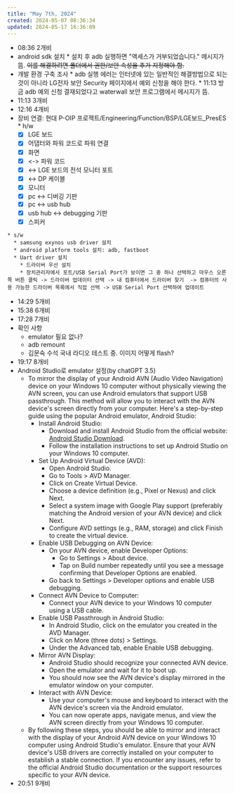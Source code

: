 ```yaml
---
title: "May 7th, 2024"
created: 2024-05-07 08:36:34
updated: 2024-05-17 16:36:09
---
```

  * 08:36 2개비
  *  android sdk 설치
    * 설치 후 adb 실행하면 "액세스가 거부되었습니다." 메시지가 뜸. ~~이를 해결하려면 폴더에서 권한/보안 속성을 추가 지정해야 함.~~
  *  개발 환경 구축 조사
    * adb 실행 에러는 인터넷에 있는 일반적인 해결방법으로 되는 것이 아니라 LG전자 보안  Security 페이지에서 예외 신청을 해야 한다.
    * 11:13 방금 adb 예외 신청 결재되었다고 waterwall 보안 프로그램에서 메시지가 뜸.
  * 11:13 3개비
  * 12:16 4개비
  *  장비 연결: 현대 P-OIP 프로젝트/Engineering/Function/BSP/LGE보드_PresES
    * h/w
      * [x]  LGE 보드
        * [x]  어댑터와 파워 코드로 파워 연결
      * [x]  화면
        * [x]  <-> 파워 코드
        * [x]  <-> LGE 보드의 전석 모니터 포트
        * [x]  <-> DP 케이블
        * [x]  모니터
      * [x]  pc <-> 디버깅 기판
        * [x]  pc <-> usb hub
        * [x]  usb hub <-> debugging 기판
      * [x]  스피커

    * s/w
      * samsung exynos usb driver 설치
      * android platform tools 설치: adb, fastboot
      * Uart driver 설치
        * 드라이버 우선 설치
        * 장치관리자에서 포트/USB Serial Port가 보이면 그 중 하나 선택하고 마우스 오른쪽 버튼 클릭 -> 드라이버 업데이터 선택 -> 내 컴퓨터에서 드라이버 찾기  -> 컴퓨터의 사용 가능한 드라이버 목록에서 직접 선택 -> USB Serial Port 선택하여 업데이트
  * 14:29 5개비
  * 15:38 6개비
  * 17:28 7개비
  * 확인 사항
    * emulator 필요 없나?
    * adb remount
    * 김문숙 수석 국내 라디오 테스트 중. 이미지 어떻게 flash?
  * 19:17 8개비
  * Android Studio로 emulator 설정(by chatGPT 3.5)
    * To mirror the display of your Android AVN (Audio Video Navigation) device on your Windows 10 computer without physically viewing the AVN screen, you can use Android emulators that support USB passthrough. This method will allow you to interact with the AVN device's screen directly from your computer. Here's a step-by-step guide using the popular Android emulator, Android Studio:
      * Install Android Studio:
        * Download and install Android Studio from the official website: [Android Studio Download](https://developer.android.com/studio).
        * Follow the installation instructions to set up Android Studio on your Windows 10 computer.
      * Set Up Android Virtual Device (AVD):
        * Open Android Studio.
        * Go to Tools > AVD Manager.
        * Click on Create Virtual Device.
        * Choose a device definition (e.g., Pixel or Nexus) and click Next.
        * Select a system image with Google Play support (preferably matching the Android version of your AVN device) and click Next.
        * Configure AVD settings (e.g., RAM, storage) and click Finish to create the virtual device.
      * Enable USB Debugging on AVN Device:
        * On your AVN device, enable Developer Options:
          * Go to Settings > About device.
          * Tap on Build number repeatedly until you see a message confirming that Developer Options are enabled.
        * Go back to Settings > Developer options and enable USB debugging.
      * Connect AVN Device to Computer:
        * Connect your AVN device to your Windows 10 computer using a USB cable.
      * Enable USB Passthrough in Android Studio:
        * In Android Studio, click on the emulator you created in the AVD Manager.
        * Click on More (three dots) > Settings.
        * Under the Advanced tab, enable Enable USB debugging.
      * Mirror AVN Display:
        * Android Studio should recognize your connected AVN device.
        * Open the emulator and wait for it to boot up.
        * You should now see the AVN device's display mirrored in the emulator window on your computer.
      * Interact with AVN Device:
        * Use your computer's mouse and keyboard to interact with the AVN device's screen via the Android emulator.
        * You can now operate apps, navigate menus, and view the AVN screen directly from your Windows 10 computer.
    * By following these steps, you should be able to mirror and interact with the display of your Android AVN device on your Windows 10 computer using Android Studio's emulator. Ensure that your AVN device's USB drivers are correctly installed on your computer to establish a stable connection. If you encounter any issues, refer to the official Android Studio documentation or the support resources specific to your AVN device.
  * 20:51 9개비